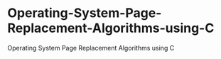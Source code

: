 # Operating-System-Page-Replacement-Algorithms-using-C
Operating System Page Replacement Algorithms using C
